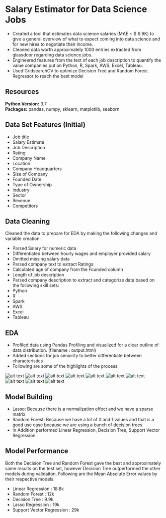 # Salary Estimator for Data Science Jobs<br />
* Created a tool that estimates data science salaries (MAE ~ $ 9.9K) to give a general overview of what to expect coming into data science and for new hires to negotiate their income.<br />
* Cleaned data worth approximately 1000 entries extracted from glassdoor regarding data science jobs.<br />
* Engineered features from the text of each job description to quantify the value companies put on Python, R, Spark, AWS, Excel, Tableau.<br />
* Used GridsearchCV to optimize Decision Tree and Random Forest Regressor to reach the best model<br />

## Resources<br />
**Python Version:** 3.7<br />
**Packages:** pandas, numpy, sklearn, matplotlib, seaborn<br />

## Data Set Features (Initial)<br />
* Job title<br />
* Salary Estimate<br />
* Job Description<br />
* Rating<br />
* Company Name<br />
* Location<br />
* Company Headquarters<br />
* Size of Company<br />
* Founded Date<br />
* Type of Ownership<br />
* Industry<br />
* Sector<br />
* Revenue<br />
* Competitors<br />

## Data Cleaning<br />
Cleaned the data to prepare for EDA by making the following changes and variable creation:<br />
* Parsed Salary for numeric data<br />
* Differentiated between hourly wages and employer provided salary<br />
* Omitted missing salary data<br />
* Parsed company text to extract Ratings<br />
* Calculated age of company from the Founded column<br />
* Length of job description<br />
* Parsed company description to extract and categorize data based on the following skill sets:<br />
* Python<br />
* R<br />
* Spark<br />
* AWS<br />
* Excel<br />
* Tableau<br />

## EDA<br />
* Profiled data using Pandas Profiling and visualized for a clear outline of data distribution. (filename : output.html)
* Added sections for job seniority to better differentiate between characteristics
* Following are some of the highlights of the process

![alt text](https://github.com/skahout/ds_salary_proj/blob/main/png/avg_salary_hist.png "Average Salary Histogram")
![alt text](https://github.com/skahout/ds_salary_proj/blob/main/png/factor_heatmap.png "Factor Correlation Heatmap")
![alt text](https://github.com/skahout/ds_salary_proj/blob/main/png/factor_variations_boxplot.png "Factor Variation Boxplot")
![alt text](https://github.com/skahout/ds_salary_proj/blob/main/png/rating_boxplot.png "Ratings Boxplot")
![alt text](https://github.com/skahout/ds_salary_proj/blob/main/png/job_type_hist.png "Histogram of Job Type")
![alt text](https://github.com/skahout/ds_salary_proj/blob/main/png/job_state_hist.png "Histogram of Job State")
![alt text](https://github.com/skahout/ds_salary_proj/blob/main/png/ownership_hist.png "Histogram of Ownership")
![alt text](https://github.com/skahout/ds_salary_proj/blob/main/png/section_hist.png "Histogram of Section")
![alt text](https://github.com/skahout/ds_salary_proj/blob/main/png/worcloud.png "Data Science Word Cloud") ![alt text](https://github.com/skahout/ds_salary_proj/blob/main/png/pearson_r_correlation.PNG "Pearson's r for Factors")

## Model Building
* Lasso: Because there is a normalization effect and we have a sparse matrix
* Random Forest: Because we have a lot of 0 and 1 values and that is a good use case because we are using a bunch of decision trees
* In Addition performed Linear Regression, Decision Tree, Support Vector Regression

## Model Performance
Both the Decision Tree and Random Forest gave the best and approximately same results on the test set, however Decision Tree outperformed the other models during validaiton. Following are the Mean Absolute Error values by their respective models.
* Linear Regression : 18.8k
* Random Forest : 12k
* Decision Tree : 9.9k
* Lasso Regression : 19k
* Support Vector Regression : 29k
